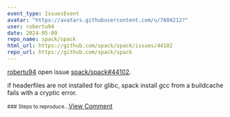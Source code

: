 ```yaml
---
event_type: IssuesEvent
avatar: "https://avatars.githubusercontent.com/u/7604212?"
user: robertu94
date: 2024-05-09
repo_name: spack/spack
html_url: https://github.com/spack/spack/issues/44102
repo_url: https://github.com/spack/spack
---
```


<a href='https://github.com/robertu94' target='_blank'>robertu94</a> open issue <a href='https://github.com/spack/spack/issues/44102' target='_blank'>spack/spack#44102</a>.

<p>if headerfiles are not installed for glibc, spack install gcc from a buildcache fails with a cryptic error.</p><small>### Steps to reproduce...</small><a href='https://github.com/spack/spack/issues/44102' target='_blank'>View Comment</a>